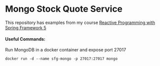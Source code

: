 # Mongo Stock Quote Service

This repository has examples from my course [Reactive Programming with Spring Framework 5](https://www.udemy.com/reactive-programming-with-spring-framework-5/?couponCode=GITHUB_REPO_SF5B2G)

#### Useful Commands:
Run MongoDB in a docker container and expose port 27017

```docker run -d --name sfg-mongo -p 27017:27017 mongo```

